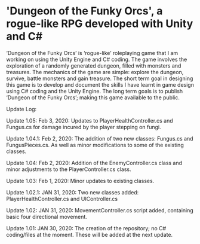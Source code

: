 # 'Dungeon of the Funky Orcs', a rogue-like RPG developed with Unity and C#

‘Dungeon of the Funky Orcs’ is ‘rogue-like’ roleplaying game that I am working on using the Unity Engine and C# coding.  The game involves the exploration of a randomly generated dungeon, filled with monsters and treasures.  The mechanics of the game are simple: explore the dungeon, survive, battle monsters and gain treasure.  The short term goal in designing this game is to develop and document the skills I have learnt in game design using C# coding and the Unity Engine.  The long term goals is to publish ‘Dungeon of the Funky Orcs’; making this game available to the public.

Update Log:

Update 1.05:
Feb 3, 2020: Updates to PlayerHealthController.cs and Fungus.cs for damage incured by the player stepping on fungi.

Update 1.04.1:
Feb 2, 2020: The addition of two new classes: Fungus.cs and FungusPieces.cs.  As well as minor modifications to some of the existing classes.

Update 1.04:
Feb 2, 2020: Addition of the EnemyController.cs class and minor adjustments to the PlayerController.cs class.

Update 1.03:
Feb 1, 2020: Minor updates to existing classes.

Update 1.02.1:
JAN 31, 2020: Two new classes added: PlayerHealthController.cs and UIController.cs

Update 1.02:
JAN 31, 2020: MovementController.cs script added, containing basic four directional movement.

Update 1.01:
JAN 30, 2020: The creation of the repository; no C# coding/files at the moment.  These will be added at the next update.
